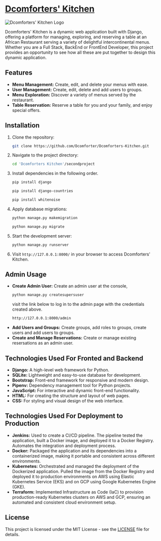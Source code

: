 # [Dcomforters' Kitchen](https://dcomforter.pythonanywhere.com)

![Dcomforters' Kitchen Logo](secondproject/newapp/static/img/DK_logo.png)

Dcomforters' Kitchen is a dynamic web application built with Django, offering a platform for managing, exploring, and reserving a table at an African Restaurant serving a variety of delightful intercontinental menus. Whether you are a Full Stack, BackEnd or FrontEnd Developer, this project provides an opportunity to see how all these are put together to design this dynamic application.

## Features

- **Menu Management:** Create, edit, and delete your menus with ease.
- **User Management:** Create, edit, delete and add users to groups.
- **Menu Exploration:** Discover a variety of menus served by the restaurant.
- **Table Reservation:** Reserve a table for you and your family, and enjoy special offers.

## Installation

1. Clone the repository:

    ```bash
    git clone https://github.com/Dcomforter/Dcomforters-Kitchen.git
    ```

2. Navigate to the project directory:

    ```bash
    cd 'Dcomforters Kitchen'/secondproject
    ```

3. Install dependencies in the following order.

    ```bash
    pip install django
    ```

     ```bash
    pip install django-countries
    ```

     ```bash
    pip install whitenoise
    ```

4. Apply database migrations:

    ```bash
    python manage.py makemigration
    ```

    ```bash
    python manage.py migrate
    ```

5. Start the development server:

    ```bash
    python manage.py runserver
    ```

6. Visit `http://127.0.0.1:8000/` in your browser to access Dcomforters' Kitchen.

## Admin Usage

- **Create Admin User:** Create an admin user at the console, 
    ```bash
    python manage.py createsupersuser
    ```
    visit the link below to log in to the admin page with the credentials created above.
    ```bash
    http://127.0.0.1:8000/admin
    ```
- **Add Users and Groups:** Create groups, add roles to groups, create users and add users to groups.
- **Create and Manage Reservations:** Create or manage existing resersations as an admin user.

## Technologies Used For Fronted and Backend

- **Django:** A high-level web framework for Python.
- **SQLite:** Lightweight and easy-to-use database for development.
- **Bootstrap:** Front-end framework for responsive and modern design.
- **Pipenv:** Dependency management tool for Python projects.
- **JavaScript:** For interactive and dynamic front-end functionality.
- **HTML:** For creating the structure and layout of web pages.
- **CSS:** For styling and visual design of the web interface.

## Technologies Used For Deployment to Production
- **Jenkins:** Used to create a CI/CD pipeline. The pipeline tested the application, built a Docker image, and deployed it to a Docker Registry. Automates the integration and deployment process.
- **Docker:** Packaged the application and its dependencies into a containerized image, making it portable and consistent across different environments.
- **Kubernetes:** Orchestrated and managed the deployment of the Dockerized application. Pulled the image from the Docker Registry and deployed it to production environments on AWS using Elastic Kubernetes Service (EKS) and on GCP using Google Kubernetes Engine (GKE).
- **Terraform:** Implemented Infrastructure as Code (IaC) to provision production-ready Kubernetes clusters on AWS and GCP, ensuring an automated and consistent cloud environment setup.


## License

This project is licensed under the MIT License - see the [LICENSE](LICENSE) file for details.
